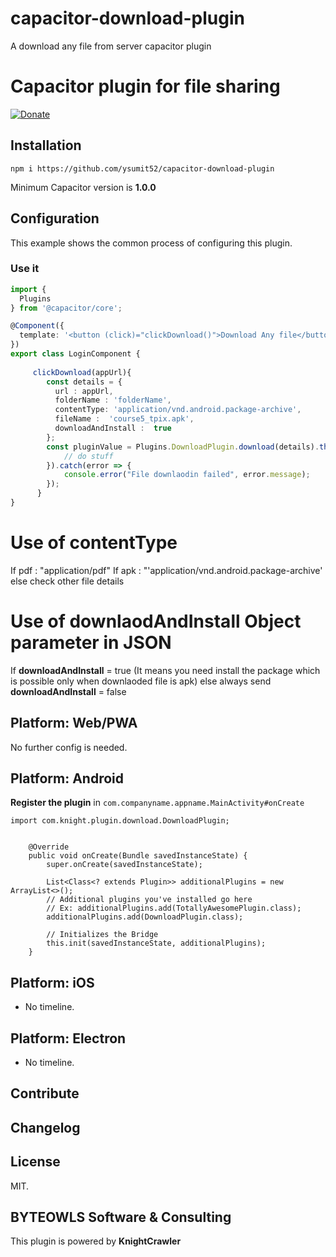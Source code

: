 # capacitor-download-plugin
A download any file from server capacitor plugin

# Capacitor plugin for file sharing

[![Donate](https://img.shields.io/badge/Donate-PayPal-green.svg)](https://www.paypal.me/moberwasserlechner)


## Installation

`npm i https://github.com/ysumit52/capacitor-download-plugin`

Minimum Capacitor version is **1.0.0**

## Configuration

This example shows the common process of configuring this plugin.

### Use it

```typescript
import {
  Plugins
} from '@capacitor/core';

@Component({
  template: '<button (click)="clickDownload()">Download Any file</button>'
})
export class LoginComponent {
   
     clickDownload(appUrl){
        const details = {
          url : appUrl,
          folderName : 'folderName',
          contentType: 'application/vnd.android.package-archive',
          fileName :  'course5_tpix.apk',
          downloadAndInstall :  true
        };
        const pluginValue = Plugins.DownloadPlugin.download(details).then(() => {
            // do stuff
        }).catch(error => {
            console.error("File downlaodin failed", error.message);
        });
      }
}
```
# Use of contentType
If pdf : "application/pdf"
If apk : "'application/vnd.android.package-archive'
else check other file details

# Use of downlaodAndInstall Object parameter in JSON

If **downloadAndInstall** = true (It means you need install the package which is possible only when downlaoded file is apk)
else always send **downloadAndInstall** = false 

## Platform: Web/PWA

No further config is needed.

## Platform: Android

**Register the plugin** in `com.companyname.appname.MainActivity#onCreate`

```
import com.knight.plugin.download.DownloadPlugin;


    @Override
    public void onCreate(Bundle savedInstanceState) {
        super.onCreate(savedInstanceState);

        List<Class<? extends Plugin>> additionalPlugins = new ArrayList<>();
        // Additional plugins you've installed go here
        // Ex: additionalPlugins.add(TotallyAwesomePlugin.class);
        additionalPlugins.add(DownloadPlugin.class);

        // Initializes the Bridge
        this.init(savedInstanceState, additionalPlugins);
    }
```

## Platform: iOS

- No timeline.

## Platform: Electron

- No timeline.

## Contribute


## Changelog


## License

MIT. 

## BYTEOWLS Software & Consulting

This plugin is powered by **KnightCrawler**

